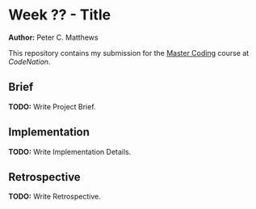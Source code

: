 # Week ?? - Title

**Author:** Peter C. Matthews

This repository contains my submission for the [Master Coding](https://wearecodenation.com/2022/04/25/master-coding/) course at *CodeNation*.

## Brief

**TODO:** Write Project Brief.

 ## Implementation

**TODO:** Write Implementation Details.

 ## Retrospective

**TODO:** Write Retrospective.
